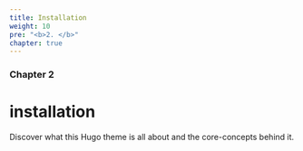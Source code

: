 ```yaml
---
title: Installation
weight: 10
pre: "<b>2. </b>"
chapter: true
---
```


### Chapter 2

# installation

Discover what this Hugo theme is all about and the core-concepts behind it.
